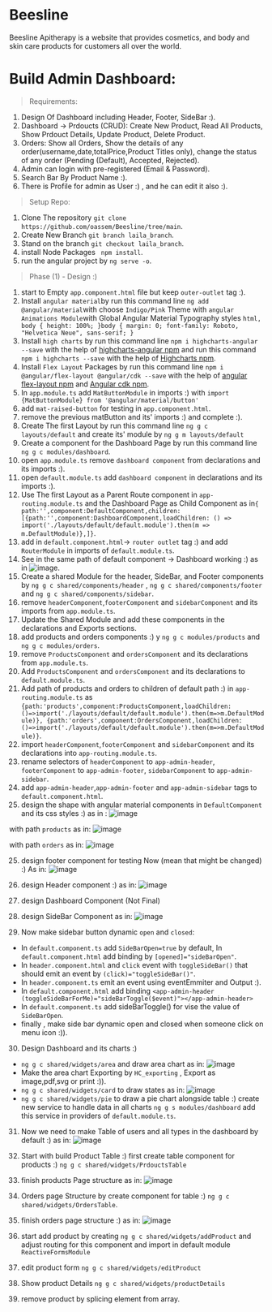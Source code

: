 # Beesline
Beesline Apitherapy is a website that provides cosmetics, and body and skin care products for customers all over the world.

# Build Admin Dashboard:

> Requirements:
 1. Design Of Dashboard including Header, Footer, SideBar :).
 2. Dashboard -> Prdoucts (CRUD): Create New Product, Read All Products, Show Prdouct Details, Update Product, Delete Product.
 3. Orders: Show all Orders, Show the details of any order(username,date,totalPrice,Product Titles only), change the status of any order (Pending (Default), Accepted, Rejected).
 4. Admin can login with pre-registered (Email & Password).
 5. Search Bar By Product Name :).
 6. There is Profile for admin as User :) , and he can edit it also :).
 
> Setup Repo:
 1. Clone The repository `git clone https://github.com/oassem/Beesline/tree/main`.
 2. Create New Branch `git branch laila_branch`.
 3. Stand on the branch `git checkout laila_branch`.
 4. install Node Packages ` npm install`.
 5. run the angular project by `ng serve -o`.
 
> Phase (1) - Design :)
  1. start to Empty `app.component.html` file but keep `outer-outlet` tag :).
  2. Install `angular material`by run this command line `ng add @angular/material`with choose `Indigo/Pink` Theme with `angular Animations Module`with Global Angular Material Typography styles `html, body { height: 100%; }body { margin: 0; font-family: Roboto, "Helvetica Neue", sans-serif; }`
  3. Install `high charts` by run this command line `npm i highcharts-angular --save` with the help of [highcharts-angular npm](https://www.npmjs.com/package/highcharts-angular) and run this command `npm i highcharts --save` with the help of [Highcharts npm](https://www.npmjs.com/package/highcharts).
  4. Install `Flex Layout` Packages by run this command line `npm i @angular/flex-layout @angular/cdk --save` with the help of [angular flex-layout npm](https://www.npmjs.com/package/@angular/flex-layout) and [Angular cdk npm](https://www.npmjs.com/package/@angular/cdk).
  5. In `app.module.ts` add `MatButtonModule` in imports :) with `import {MatButtonModule} from '@angular/material/button'`
  6. add `mat-raised-button` for testing in `app.component.html`.
  7. remove the previous matButton and its' imports :) and complete :).
  8. Create The first Layout by run this command line `ng g c layouts/default` and create its' module by `ng g m layouts/default`
  9. Create a component for the Dashboard Page by run this command line `ng g c modules/dashboard`.
  10. open `app.module.ts` remove `dashboard component` from declarations and its imports :).
  11. open `default.module.ts` add `dashboard component` in declarations and its imports :).
  12. Use The first Layout as a Parent Route component in `app-routing.module.ts` and the Dashboard Page as Child Component as in`{ path:'',component:DefaultComponent,children:[{path:'',component:DashboardComponent,loadChildren: () => import('./layouts/default/default.module').then(m => m.DefaultModule)},]}`.
  13. add in `default.component.html`-> `router outlet` tag :) and add `RouterModule` in imports of `default.module.ts`.
  14. See in the same path of default component -> Dashboard working :) as in ![image](src/assets/dashboardWorking.jpg).
  15. Create a shared Module for the header, SideBar, and Footer components by `ng g c shared/components/header` , `ng g c shared/components/footer` and `ng g c shared/components/sidebar`.
  16. remove `headerComponent`,`footerComponent` and `sidebarComponent` and its imports from `app.module.ts`.
  16. Update the Shared Module and add these components in the declarations and Exports sections.
  17. add products and orders components :) y `ng g c modules/products` and `ng g c modules/orders`.
  18. remove `ProductsComponent` and `ordersComponent` and its declarations from `app.module.ts`.
  19. Add `ProductsComponent` and `ordersComponent` and its declarations to `default.module.ts`.
  20. Add path of products and orders to children of default path :) in `app-routing.module.ts` as  `{path:'products',component:ProductsComponent,loadChildren:()=>import('./layouts/default/default.module').then(m=>m.DefaultModule)}, {path:'orders',component:OrdersComponent,loadChildren:()=>import('./layouts/default/default.module').then(m=>m.DefaultModule)}`.
  21. import `headerComponent`,`footerComponent` and `sidebarComponent` and its declarations into `app-routing.module.ts`.
  22. rename selectors of `headerComponent` to `app-admin-header`, `footerComponent` to `app-admin-footer`, `sidebarComponent` to `app-admin-sidebar`.
  23. add `app-admin-header`,`app-admin-footer` and `app-admin-sidebar` tags to `default.component.html`.
  24. design the shape with angular material components in `DefaultComponent` and its css styles :) as in : 
   ![image](src/assets/structureofDefaultComponent.png)

   with path `products` as in:
   ![image](src/assets/structureofDefaultComponentWithPathProducts.png)

   with path `orders` as in:
   ![image](src/assets/structureofDefaultComponentWithPathOrders.png)
  
  25. design footer component for testing Now (mean that might be changed) :) As in:
   ![image](src/assets/DesignFooter.png)

  26. design Header component :) as in:
   ![image](src/assets/HeaderStructure.png)

  27. design Dashboard Component (Not Final) 
 
  28. design SideBar Component as in: 
   ![image](src/assets/SideBarDesignWithDashboard.png)

  29. Now make sidebar button dynamic `open` and `closed`: 
   - In `default.component.ts` add `SideBarOpen=true` by default, In `default.component.html` add binding  by `[opened]="sideBarOpen"`.
   - In `header.component.html` and `click` event with `toggleSideBar()` that should emit an event by `(click)="toggleSideBar()"`.
   - In `header.component.ts` emit an event using eventEmmiter and Output :).
   - In `default.component.html` add binding `<app-admin-header (toggleSideBarForMe)="sideBarToggle($event)"></app-admin-header>`
   - In `default.component.ts` add sideBarToggle() for vise the value of `SideBarOpen`.
   - finally , make side bar dynamic open and closed when someone click on menu icon :)).
 
 30. Design Dashboard and its charts :) 
   - `ng g c shared/widgets/area` and draw area chart as in:
     ![image](src/assets/AreaCharts.png)
   - Make the area chart Exporting by `HC_exporting` , Export as image,pdf,svg or print :)).
   - `ng g c shared/widgets/card` to draw states as in:
     ![image](src/assets/StatsCards.png)
   - `ng g c shared/widgets/pie` to draw a pie chart alongside table :) create new service to handle data in all charts `ng g s modules/dashboard` add this service in providers of `default.module.ts`.
    
  31. Now we need to make Table of users and all types in the dashboard by default :) as in: 
    ![image](./src/assets/DashboardFinish.png)
  
  32. Start with build Product Table :) first create table component for products :) `ng g c shared/widgets/PrdouctsTable`

  33. finish products Page structure as in:
   ![image](./src/assets/ProductsPage.png)

  34. Orders page Structure by create component for table :) `ng g c shared/widgets/OrdersTable`.

  35. finish orders page structure :)  as in:
   ![image](./src/assets/OrdersStructure.png)

  36. start add product by creating `ng g c shared/widgets/addProduct` and adjust routing for this component and import in default module `ReactiveFormsModule` 

  37. edit product form `ng g c shared/widgets/editProduct`

  38. Show product Details `ng g c shared/widgets/productDetails`

  39. remove product by splicing element from array.



 

